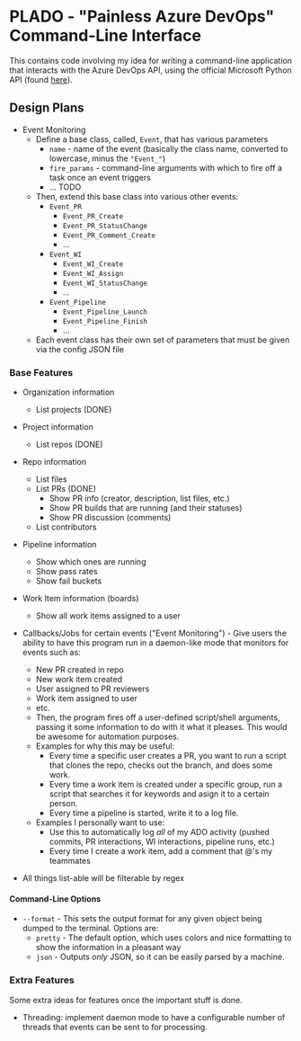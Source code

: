 # PLADO - "Painless Azure DevOps" Command-Line Interface

This contains code involving my idea for writing a command-line application that
interacts with the Azure DevOps API, using the official Microsoft Python API
(found [here](https://github.com/microsoft/azure-devops-python-api)).

## Design Plans

* Event Monitoring
    * Define a base class, called, `Event`, that has various parameters
        * `name` - name of the event (basically the class name, converted to lowercase, minus the `"Event_"`)
        * `fire_params` - command-line arguments with which to fire off a task once an event triggers
        * ... TODO
    * Then, extend this base class into various other events:
        * `Event_PR`
            * `Event_PR_Create`
            * `Event_PR_StatusChange`
            * `Event_PR_Comment_Create`
            * ...
        * `Event_WI`
            * `Event_WI_Create`
            * `Event_WI_Assign`
            * `Event_WI_StatusChange`
            * ...
        * `Event_Pipeline`
            * `Event_Pipeline_Launch`
            * `Event_Pipeline_Finish`
            * ...
    * Each event class has their own set of parameters that must be given via
      the config JSON file

### Base Features

* Organization information
    * List projects (DONE)
* Project information
    * List repos (DONE)
* Repo information
    * List files
    * List PRs (DONE)
        * Show PR info (creator, description, list files, etc.)
        * Show PR builds that are running (and their statuses)
        * Show PR discussion (comments)
    * List contributors
* Pipeline information
    * Show which ones are running
    * Show pass rates
    * Show fail buckets
* Work Item information (boards)
    * Show all work items assigned to a user

* Callbacks/Jobs for certain events ("Event Monitoring") - Give users the ability to have this
  program run in a daemon-like mode that monitors for events such as:
    * New PR created in repo
    * New work item created
    * User assigned to PR reviewers
    * Work item assigned to user
    * etc.
    * Then, the program fires off a user-defined script/shell arguments,
      passing it some information to do with it what it pleases. This would
      be awesome for automation purposes.
    * Examples for why this may be useful:
        * Every time a specific user creates a PR, you want to run a script that
          clones the repo, checks out the branch, and does some work.
        * Every time a work item is created under a specific group, run a script
          that searches it for keywords and asign it to a certain person.
        * Every time a pipeline is started, write it to a log file.
    * Examples I personally want to use:
        * Use this to automatically log *all* of my ADO activity (pushed commits,
          PR interactions, WI interactions, pipeline runs, etc.)
        * Every time I create a work item, add a comment that @'s my teammates

* All things list-able will be filterable by regex

#### Command-Line Options

* `--format` - This sets the output format for any given object being dumped
  to the terminal. Options are:
    * `pretty` - The default option, which uses colors and nice formatting to
      show the information in a pleasant way
    * `json` - Outputs *only* JSON, so it can be easily parsed by a machine.

### Extra Features

Some extra ideas for features once the important stuff is done.

* Threading: implement daemon mode to have a configurable number of threads
  that events can be sent to for processing.

